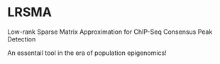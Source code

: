 # LRSMA
Low-rank Sparse Matrix Approximation for ChIP-Seq Consensus Peak Detection

An essentail tool in the era of population epigenomics!
